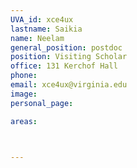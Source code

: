 ```yaml
---
UVA_id: xce4ux
lastname: Saikia
name: Neelam
general_position: postdoc
position: Visiting Scholar
office: 131 Kerchof Hall
phone: 
email: xce4ux@virginia.edu
image: 
personal_page: 

areas:



---
```

